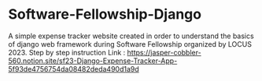 # Software-Fellowship-Django
A simple expense tracker website created in order to understand the basics of django web framework during Software Fellowship organized by LOCUS 2023.
Step by step instruction Link : https://jasper-cobbler-560.notion.site/sf23-Django-Expense-Tracker-App-5f93de4756754da08482deda490d1a9d
